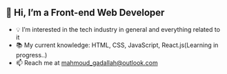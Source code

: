 ## 👋 Hi, I’m a Front-end Web Developer
- 💡 I’m interested in the tech industry in general and everything related to it
- 📚 My current knowledge: HTML, CSS, JavaScript, React.js(Learning in progress..)
- 📫 Reach me at mahmoud_gadallah@outlook.com


<!--- - 🌱 I’m currently learning ... --->
<!---
Aragorn-Elessar/Aragorn-Elessar is a ✨ special ✨ repository because its `README.md` (this file) appears on your GitHub profile.
You can click the Preview link to take a look at your changes.
--->
